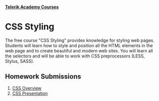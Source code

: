 #### [Telerik Academy Courses](https://github.com/nikolovdeyan/TelerikAcademy) 

CSS Styling
=====================================

The free course "CSS Styling" provides knowledge for styling web pages. Students will learn how to style and position all the HTML elements in the web page and to create beautiful and modern web sites. You will learn all the selectors and will be able to work with CSS preprocessors (LESS, Stylus, SASS).


## Homework Submissions
1. [CSS Overview](./HOMEWORK/01.CSS_Overview)
2. [CSS Presentation](./HOMEWORK/02.CSS_Presentation)

